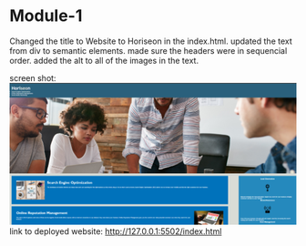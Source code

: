 # Module-1

Changed the title to Website to Horiseon in the index.html. updated the text from div to semantic elements. made sure the headers were in sequencial order. added the alt to all of the images in the text. 

screen shot: ![Alt text](image.png)
link to deployed website: http://127.0.0.1:5502/index.html